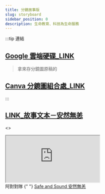 ```yaml
---
title: 分鏡故事版
slug: storyboard
sidebar_position: 0
description: 生命教育、科技為生命服務
---
```


:::tip 連結
## [Google 雲端硬碟_LINK](https://drive.google.com/drive/folders/19kJ76Gk8VYrQSw2ZBsm6RT-j6oBsKyT0?usp=sharing)  
> 拿來存分鏡圖原稿的  

## [Canva 分鏡圖組合處_LINK](https://www.canva.com/design/DAFeBBnDoTU/Lltq2-oHBsVNxCBZ-XVdyw/edit?utm_content=DAFeBBnDoTU&utm_campaign=designshare&utm_medium=link2&utm_source=sharebutton)
:::

## [LINK_故事文本－安然無恙](./Love_story_V1)

<>
  <div
    style={{
      position: "relative",
      width: "100%",
      height: 0,
      paddingTop: "129.4118%",
      paddingBottom: 0,
      boxShadow: "0 2px 8px 0 rgba(63,69,81,0.16)",
      marginTop: "1.6em",
      marginBottom: "0.9em",
      overflow: "hidden",
      borderRadius: 8,
      willChange: "transform"
    }}
  >
    <iframe
      loading="lazy"
      style={{
        position: "absolute",
        width: "100%",
        height: "100%",
        top: 0,
        left: 0,
        border: "none",
        padding: 0,
        margin: 0
      }}
      src="https://www.canva.com/design/DAFeBBnDoTU/view?embed"
      allowFullScreen="allowfullscreen"
      allow="fullscreen"
    ></iframe>
  </div>
  阿對對隊 {" "}
  <a
    href="https://www.canva.com/design/DAFeBBnDoTU/view?utm_content=DAFeBBnDoTU&utm_campaign=designshare&utm_medium=embeds&utm_source=link"
    target="_blank"
    rel="noopener"
  >
    Safe and Sound 安然無恙
  </a>
</>
